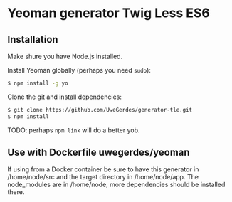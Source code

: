 # Yeoman generator Twig Less ES6

## Installation

Make shure you have Node.js installed.

Install Yeoman globally (perhaps you need `sudo`):

```bash
$ npm install -g yo
```

Clone the git and install dependencies:

```bash
$ git clone https://github.com/UweGerdes/generator-tle.git
$ npm install
```

TODO: perhaps `npm link` will do a better yob.

## Use with Dockerfile uwegerdes/yeoman

If using from a Docker container be sure to have this generator in /home/node/src and the target directory in /home/node/app. The node_modules are in /home/node, more dependencies should be installed there.
